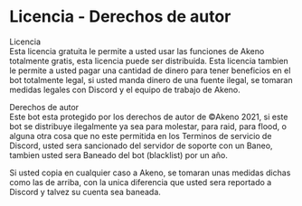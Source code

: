 # Licencia - Derechos de autor

Licencia  
Esta licencia gratuita le permite a usted usar las funciones de Akeno totalmente gratis, esta licencia puede ser distribuida. Esta licencia tambien le permite a usted pagar una cantidad de dinero para tener beneficios en el bot totalmente legal, si usted manda dinero de una fuente ilegal, se tomaran medidas legales con Discord y el equipo de trabajo de Akeno.

Derechos de autor  
Este bot esta protegido por los derechos de autor de ©Akeno 2021, si este bot se distribuye ilegalmente ya sea para molestar, para raid, para flood, o alguna otra cosa que no este permitida en los Terminos de servicio de Discord, usted sera sancionado del servidor de soporte con un Baneo, tambien usted sera Baneado del bot \(blacklist\) por un año.  
  
Si usted copia en cualquier caso a Akeno, se tomaran unas medidas dichas como las de arriba, con la unica diferencia que usted sera reportado a Discord y talvez su cuenta sea baneada. 

